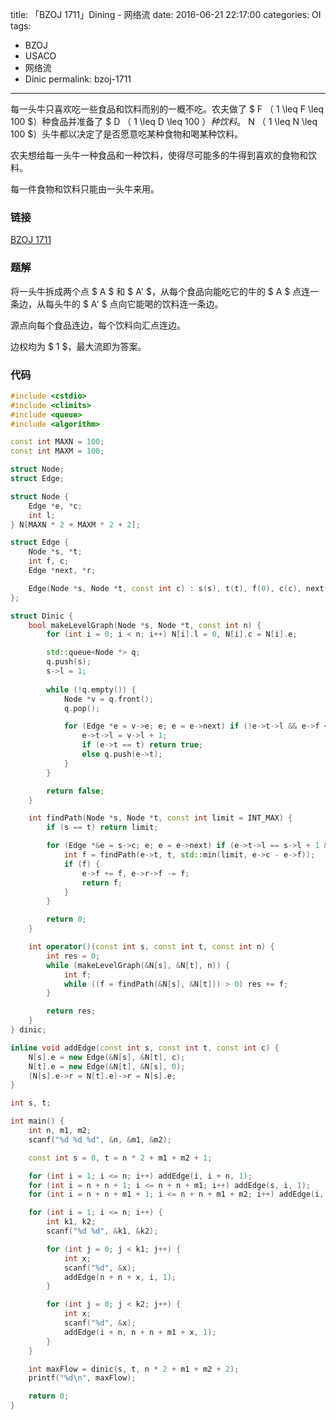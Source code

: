 title: 「BZOJ 1711」Dining - 网络流
date: 2016-06-21 22:17:00
categories: OI
tags:
  - BZOJ
  - USACO
  - 网络流
  - Dinic
permalink: bzoj-1711
---

每一头牛只喜欢吃一些食品和饮料而别的一概不吃。农夫做了 $ F $（$ 1 \leq F \leq 100 $）种食品并准备了 $ D $（$ 1 \leq D \leq 100 $）种饮料。$ N $（$ 1 \leq N \leq 100 $）头牛都以决定了是否愿意吃某种食物和喝某种饮料。

农夫想给每一头牛一种食品和一种饮料，使得尽可能多的牛得到喜欢的食物和饮料。

每一件食物和饮料只能由一头牛来用。

<!-- more -->

### 链接
[BZOJ 1711](http://www.lydsy.com/JudgeOnline/problem.php?id=1711)

### 题解
将一头牛拆成两个点 $ A $ 和 $ A' $，从每个食品向能吃它的牛的 $ A $ 点连一条边，从每头牛的 $ A' $ 点向它能喝的饮料连一条边。

源点向每个食品连边，每个饮料向汇点连边。

边权均为 $ 1 $，最大流即为答案。

### 代码
```c++
#include <cstdio>
#include <climits>
#include <queue>
#include <algorithm>

const int MAXN = 100;
const int MAXM = 100;

struct Node;
struct Edge;

struct Node {
	Edge *e, *c;
	int l;
} N[MAXN * 2 + MAXM * 2 + 2];

struct Edge {
	Node *s, *t;
	int f, c;
	Edge *next, *r;

	Edge(Node *s, Node *t, const int c) : s(s), t(t), f(0), c(c), next(s->e) {}
};

struct Dinic {
	bool makeLevelGraph(Node *s, Node *t, const int n) {
		for (int i = 0; i < n; i++) N[i].l = 0, N[i].c = N[i].e;

		std::queue<Node *> q;
		q.push(s);
		s->l = 1;
		
		while (!q.empty()) {
			Node *v = q.front();
			q.pop();

			for (Edge *e = v->e; e; e = e->next) if (!e->t->l && e->f < e->c) {
				e->t->l = v->l + 1;
				if (e->t == t) return true;
				else q.push(e->t);
			}
		}

		return false;
	}

	int findPath(Node *s, Node *t, const int limit = INT_MAX) {
		if (s == t) return limit;

		for (Edge *&e = s->c; e; e = e->next) if (e->t->l == s->l + 1 && e->f < e->c) {
			int f = findPath(e->t, t, std::min(limit, e->c - e->f));
			if (f) {
				e->f += f, e->r->f -= f;
				return f;
			}
		}

		return 0;
	}

	int operator()(const int s, const int t, const int n) {
		int res = 0;
		while (makeLevelGraph(&N[s], &N[t], n)) {
			int f;
			while ((f = findPath(&N[s], &N[t])) > 0) res += f;
		}

		return res;
	}
} dinic;

inline void addEdge(const int s, const int t, const int c) {
	N[s].e = new Edge(&N[s], &N[t], c);
	N[t].e = new Edge(&N[t], &N[s], 0);
	(N[s].e->r = N[t].e)->r = N[s].e;
}

int s, t;

int main() {
	int n, m1, m2;
	scanf("%d %d %d", &n, &m1, &m2);

	const int s = 0, t = n * 2 + m1 + m2 + 1;

	for (int i = 1; i <= n; i++) addEdge(i, i + n, 1);
	for (int i = n + n + 1; i <= n + n + m1; i++) addEdge(s, i, 1);
	for (int i = n + n + m1 + 1; i <= n + n + m1 + m2; i++) addEdge(i, t, 1);

	for (int i = 1; i <= n; i++) {
		int k1, k2;
		scanf("%d %d", &k1, &k2);

		for (int j = 0; j < k1; j++) {
			int x;
			scanf("%d", &x);
			addEdge(n + n + x, i, 1);
		}

		for (int j = 0; j < k2; j++) {
			int x;
			scanf("%d", &x);
			addEdge(i + n, n + n + m1 + x, 1);
		}
	}

	int maxFlow = dinic(s, t, n * 2 + m1 + m2 + 2);
	printf("%d\n", maxFlow);

	return 0;
}
```
